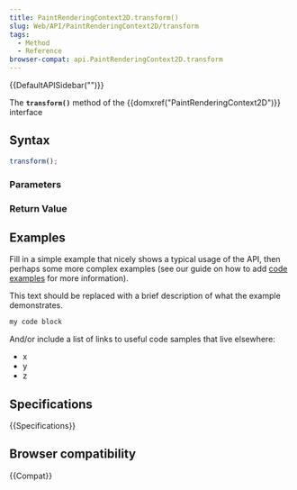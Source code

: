 ```yaml
---
title: PaintRenderingContext2D.transform()
slug: Web/API/PaintRenderingContext2D/transform
tags:
  - Method
  - Reference
browser-compat: api.PaintRenderingContext2D.transform
---
```

{{DefaultAPISidebar("")}}

The **`transform()`** method of the {{domxref("PaintRenderingContext2D")}} interface 

## Syntax

```js
transform();
```

### Parameters



### Return Value



## Examples

Fill in a simple example that nicely shows a typical usage of the API, then perhaps some more complex examples (see our guide on how to add [code examples](/en-US/docs/MDN/Contribute/Structures/Code_examples) for more information).

This text should be replaced with a brief description of what the example demonstrates.

```js
my code block
```

And/or include a list of links to useful code samples that live elsewhere:

*   x
*   y
*   z

## Specifications

{{Specifications}}

## Browser compatibility

{{Compat}}

